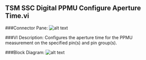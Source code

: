 ## **TSM SSC Digital PPMU Configure Aperture Time.vi**
###Connector Pane:
![alt text](/Instrument%20Control/Digital/PPMU/TSM%20SSC%20Digital%20PPMU%20Configure%20Aperture%20Time.vic.png "TSM SSC Digital PPMU Configure Aperture Time.vi connector pane")

###VI Description:
Configures the aperture time for the PPMU measurement on the specified pin(s) and pin group(s).

###Block Diagram:
![alt text](/Instrument%20Control/Digital/PPMU/TSM%20SSC%20Digital%20PPMU%20Configure%20Aperture%20Time.vid.png "TSM SSC Digital PPMU Configure Aperture Time.vi block diagram")
